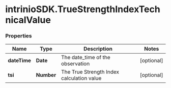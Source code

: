 # intrinioSDK.TrueStrengthIndexTechnicalValue

### Properties
Name | Type | Description | Notes
------------ | ------------- | ------------- | -------------
**dateTime** | **Date** | The date_time of the observation | [optional] 
**tsi** | **Number** | The True Strength Index calculation value | [optional] 


